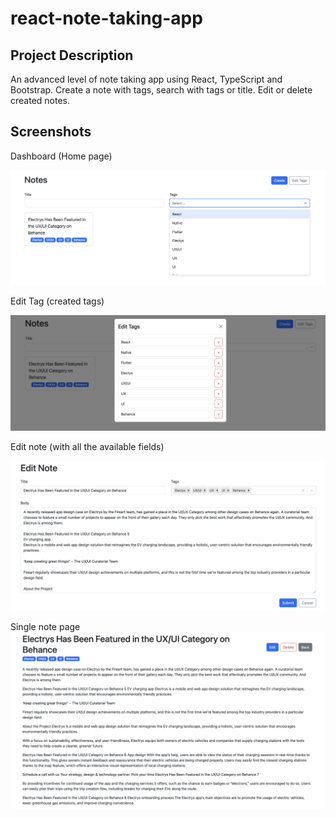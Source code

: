 # react-note-taking-app

## Project Description

An advanced level of note taking app using React, TypeScript and Bootstrap. Create a note with tags, search with tags or title. Edit or delete created notes.

## Screenshots

Dashboard (Home page)

!["Dashboard"](https://github.com/aiefymenko/react-note-taking-app/blob/master/screenshots/available%20notes%20with%20tags.png?raw=true)

Edit Tag (created tags)

!["Edit tag"](https://github.com/aiefymenko/react-note-taking-app/blob/master/screenshots/edit%20tags.png?raw=true)

Edit note (with all the available fields)

!["Edit note"](https://github.com/aiefymenko/react-note-taking-app/blob/master/screenshots/edit%20note.png?raw=true)

Single note page
!["Note page"](https://github.com/aiefymenko/react-note-taking-app/blob/master/screenshots/note.png?raw=true)
